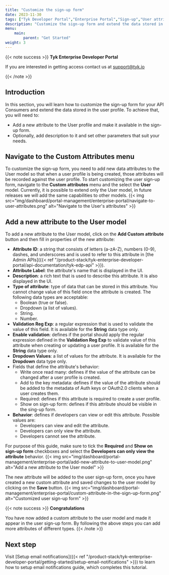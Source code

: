 ```yaml
---
title: "Customize the sign-up form"
date: 2023-11-30
tags: ["Tyk Developer Portal","Enterprise Portal","Sign-up","User attributes","Metadata"]
description: "Customize the sign-up form and extend the data stored in the User profile"
menu:
    main:
        parent: "Get Started"
weight: 3
---
```


{{< note success >}}
**Tyk Enterprise Developer Portal**

If you are interested in getting access contact us at [support@tyk.io](<mailto:support@tyk.io?subject=Tyk Enterprise Portal Beta>)

{{< /note >}}

## Introduction

In this section, you will learn how to customize the sign-up form for your API Consumers and extend the data stored in the user profile.
To achieve that, you will need to:
- Add a new attribute to the User profile and make it available in the sign-up form.
- Optionally, add description to it and set other parameters that suit your needs.

## Navigate to the Custom Attributes menu

To customize the sign-up form, you need to add new data attributes to the User model so that when a user profile is being created, those attributes will be recorded against the user profile.
To start customizing the user sign-up form, navigate to the **Custom attributes** menu and the select the **User** model. Currently, it is possible to extend only the User model, in future releases we will add the same capabilities to other models.
{{< img src="img/dashboard/portal-management/enterprise-portal/navigate-to-user-attributes.png" alt="Navigate to the User's attributes" >}}

## Add a new attribute to the User model
To add a new attribute to the User model, click on the **Add Custom attribute** button and then fill in properties of the new attribute:
- **Attribute ID**: a string that consists of letters (a-zA-Z), numbers (0-9), dashes, and underscores and is used to refer to this attribute in [the Admin APIs]({{< ref "/product-stack/tyk-enterprise-developer-portal/api-documentation/tyk-edp-api" >}}).
- **Attribute Label**: the attribute's name that is displayed in the UI.
- **Description**: a rich text that is used to describe this attribute. It is also displayed in the UI.
- **Type of attribute**: type of data that can be stored in this attribute. You cannot change value of this field once the attribute is created. The following data types are acceptable:
  - Boolean (true or false).
  - Dropdown (a list of values).
  - String.
  - Number.
- **Validation Reg Exp**: a regular expression that is used to validate the value of this field. It is available for the **String** data type only.
- **Enable validation**: defines if the portal should apply the regular expression defined in the **Validation Reg Exp** to validate value of this attribute when creating or updating a user profile. It is available for the **String** data type only.
- **Dropdown Values**: a list of values for the attribute. It is available for the **Dropdown** data type only.
- Fields that define the attribute's behavior:
  - Write once read many: defines if the value of the attribute can be changed after a user profile is created.
  - Add to the key metadata: defines if the value of the attribute should be added to the metadata of Auth keys or OAuth2.0 clients when a user creates them.
  - Required: defines if this attribute is required to create a user profile.
  - Show on sign-up form: defines if this attribute should be visible in the sing-up form.
- **Behavior**: defines if developers can view or edit this attribute. Possible values are:
  - Developers can view and edit the attribute.
  - Developers can only view the attribute.
  - Developers cannot see the attribute.

For purpose of this guide, make sure to tick the **Required** and **Show on sign-up form** checkboxes and select the **Developers can only view the attribute** behavior.
{{< img src="img/dashboard/portal-management/enterprise-portal/add-new-attribute-to-user-model.png" alt="Add a new attribute to the User model" >}}

The new attribute will be added to the user sign-up form, once you have created a new custom attribute and saved changes to the user model by clicking on the **Save** button.
{{< img src="img/dashboard/portal-management/enterprise-portal/custom-attribute-in-the-sign-up-form.png" alt="Customized user sign-up form" >}}

{{< note success >}}
**Congratulations**

You have now added a custom attribute to the user model and made it appear in the user sign-up form. By following the above steps you can add more attributes of different types.
{{< /note >}}

## Next step

Visit [Setup email notifications]({{< ref "/product-stack/tyk-enterprise-developer-portal/getting-started/setup-email-notifications" >}}) to learn how to setup email notifications guide, which completes this tutorial.